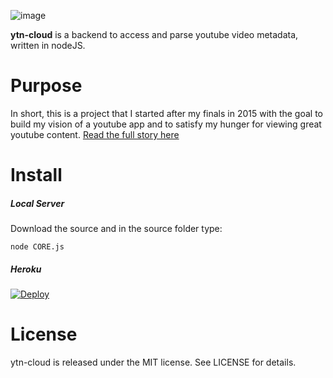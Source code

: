 ![image](https://github.com/nextseto/ytn-cloud/blob/master/assets/header-ytn-cloud.png)

**ytn-cloud** is a backend to access and parse youtube video metadata, written in nodeJS.

# Purpose

In short, this is a project that I started after my finals in 2015 with the goal to build my vision of a youtube app and to satisfy my hunger for viewing great youtube content. [Read the full story here](https://nextseto.github.io/project/ytn.html)


# Install

##### Local Server

Download the source and in the source folder type:

```
node CORE.js
```

##### Heroku

[![Deploy](https://www.herokucdn.com/deploy/button.png)](https://heroku.com/deploy)

# License

ytn-cloud is released under the MIT license. See LICENSE for details.
